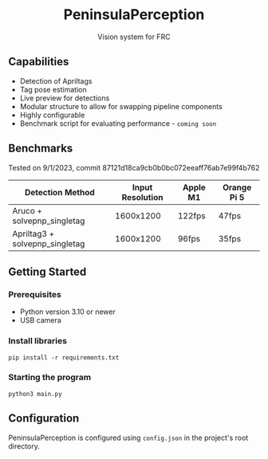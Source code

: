 <div>
  <h1 align="center">PeninsulaPerception</h1>
  <p align="center">
    Vision system for FRC
  </p>
</div>

## Capabilities
- Detection of Apriltags
- Tag pose estimation
- Live preview for detections
- Modular structure to allow for swapping pipeline components
- Highly configurable
- Benchmark script for evaluating performance - `coming soon`

## Benchmarks

Tested on 9/1/2023, commit 87121d18ca9cb0b0bc072eeaff76ab7e99f4b762

| Detection Method               | Input Resolution | Apple M1 | Orange Pi 5 |
|--------------------------------|------------------|----------|-------------|
| Aruco + solvepnp_singletag     | 1600x1200        | 122fps   | 47fps       |
| Apriltag3 + solvepnp_singletag | 1600x1200        | 96fps    | 35fps       |

## Getting Started

### Prerequisites
- Python version 3.10 or newer
- USB camera

### Install libraries
```shell
pip install -r requirements.txt
```

### Starting the program
```shell
python3 main.py
```

## Configuration
PeninsulaPerception is configured using `config.json` in the project's root directory. 